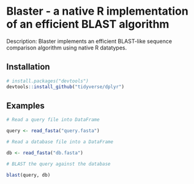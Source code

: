 # Blaster - a native R implementation of an efficient BLAST algorithm

Description: Blaster implements an efficient BLAST-like sequence comparison algorithm using native R datatypes.

## Installation

```R
# install.packages("devtools")
devtools::install_github("tidyverse/dplyr")
```

## Examples

```R
# Read a query file into DataFrame

query <- read_fasta("query.fasta")

# Read a database file into a DataFrame

db <- read_fasta("db.fasta")

# BLAST the query against the database

blast(query, db)

```
